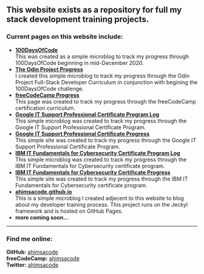 This website exists as a repository for full my stack development training projects.
---
### Current pages on this website include:  
- **[100DaysOfCode](/100daysofcode.md)**  
This was created as a simple microblog to track my progress through 100DaysOfCode beginning in mid-December 2020.
- **[The Odin Project Progress](/top.md)**  
I created this simple microblog to track my progress through the Odin Project Full-Stack Developer Curriculum in conjunction with begining the 100DaysOfCode challenge.
- **[freeCodeCamp Progress](/fcc.md)**  
This page was created to track my progress through the freeCodeCamp certification curriculum.
- **[Google IT Support Professional Certificate Program Log](/it-support-pro-certificate-program.md)**  
This simple microblog was created to track my progress through the Google IT Support Professional Certificate Program.
- **[Google IT Support Professional Certificate Progress](/it-support-pro-certificate-progress.md)**  
This simple site was created to track my progress through the Google IT Support Professional Certificate Program.
- **[IBM IT Fundamentals for Cybersecurity Certificate Program Log](/it-fundamentals-for-cybersecurity.md)**  
This simple microblog was created to track my progress through the IBM IT Fundamentals for Cybersecurity certificate program.
- **[IBM IT Fundamentals for Cybersecurity Certificate Progress](/it-fundamentals-for-cybersecurity-progress.md)**  
This simple site was created to track my progress through the IBM IT Fundamentals for Cybersecurity certificate program.
- **[ahimsacode.github.io](https://ahimsacode.github.io/)**  
This is a simple microblog I created adjecent to this website to blog about my developer training process. This project runs on the Jeckyl framework and is hosted on GitHub Pages.
- **more coming soon...**  
---
### Find me online:
**GitHub:** [ahimsacode](https://github.com/ahimsacode)  
**freeCodeCamp:** [ahimsacode](https://www.freecodecamp.org/ahimsacode)  
**Twitter:** [ahimsacode](https://twitter.com/ahimsacode)  
